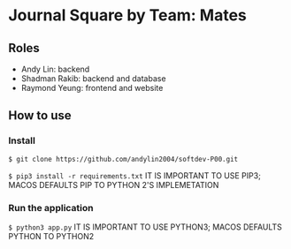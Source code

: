 # Journal Square by Team: Mates

## Roles

- Andy Lin: backend
- Shadman Rakib: backend and database
- Raymond Yeung: frontend and website

## How to use

### Install

`$ git clone https://github.com/andylin2004/softdev-P00.git`

`$ pip3 install -r requirements.txt` IT IS IMPORTANT TO USE PIP3; MACOS DEFAULTS PIP TO PYTHON 2'S IMPLEMETATION

### Run the application

`$ python3 app.py` IT IS IMPORTANT TO USE PYTHON3; MACOS DEFAULTS PYTHON TO PYTHON2
